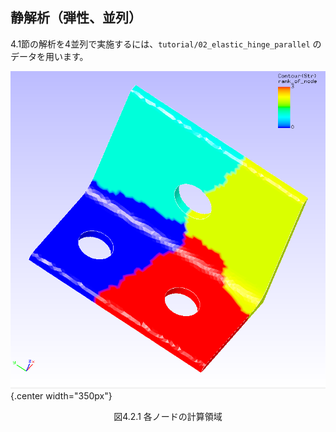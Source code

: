 ## 静解析（弾性、並列）

4.1節の解析を4並列で実施するには、`tutorial/02_elastic_hinge_parallel` のデータを用います。

![各ノードの計算領域](./media/tutorial02_01.png){.center width="350px"}
<div style="text-align: center;">
図4.2.1 各ノードの計算領域
</div>
